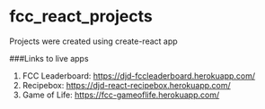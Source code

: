 # fcc_react_projects
Projects were created using create-react app

###Links to live apps

1. FCC Leaderboard: https://djd-fccleaderboard.herokuapp.com/
2. Recipebox: https://djd-react-recipebox.herokuapp.com/
3. Game of Life: https://fcc-gameoflife.herokuapp.com/
